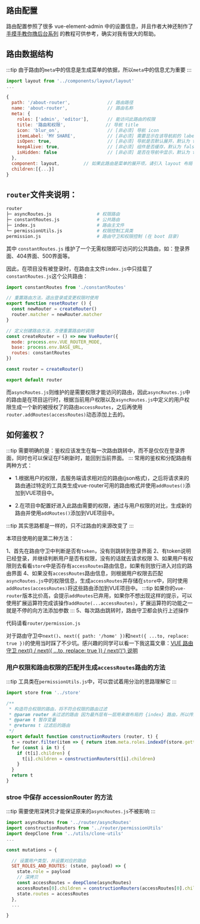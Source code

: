 ## 路由配置
路由配置参照了很多 vue-element-admin 中的设置信息，并且作者大神还制作了[手摸手教你撸后台系列](https://juejin.cn/post/6844903476661583880) 的教程可供参考，确实对我有很大的帮助。

## 路由数据结构
:::tip
由于路由的```meta```中的信息是生成菜单的依据，所以```meta```中的信息尤为重要
:::
```js
import layout from '../components/layout/layout'
...

{
  path: '/about-router',              // 路由路径
  name: 'about-router',               // 路由名称
  meta: {
    roles: ['admin', 'editor'],       // 能访问此路由的权限
    title: '路由和权限',               // 导航 title
    icon: 'blur_on',                  // [非必须] 导航 icon
    itemLabel: 'MY SHARE',            // [非必须] 需要显示在该导航前的 label
    isOpen: true,                     // [非必须] 导航是否默认展开，默认为 false
    keepAlive: true,                  // [非必须] 组件是否缓存，默认为 false
    isHidden: false                   // [非必须] 是否在导航中显示，默认为 false
  },
  component: layout,         // 如果此路由是菜单的展开项，请引入 layout 布局
  children:[{...}]
}
```
## ```router```文件夹说明：
```sh
router
├─ asyncRoutes.js                 # 权限路由
├─ constantRoutes.js              # 公共路由
├─ index.js                       # 路由主文件
└─ permissionUtils.js             # 权限控制工具类
permission.js                     # 路由守卫和权限控制 (在 boot 目录)
```
其中 ```constantRoutes.js``` 维护了一个无需权限即可访问的公共路由，如：登录界面、404界面、500界面等。

因此，在项目没有被登录时，在路由主文件```index.js```中只挂载了```constantRoutes.js```这个公共路由：
```js
import constantRoutes from './constantRoutes'

// 重置路由方法，退出登录或变更权限时使用
export function resetRouter () {
  const newRouter = createRouter()
  router.matcher = newRouter.matcher
}

// 定义创建路由方法，方便重置路由时调用
const createRouter = () => new VueRouter({
  mode: process.env.VUE_ROUTER_MODE,
  base: process.env.BASE_URL,
  routes: constantRoutes
})

const router = createRouter()

export default router
```
而```asyncRoutes.js```则维护的是需要权限才能访问的路由，因此```asyncRoutes.js```中的路由是在项目运行时，根据当前用户权限以及```asyncRoutes.js```中定义的用户权限生成一个新的被授权了的路由```accessRoutes```，之后再使用```router.addRoutes(accessRoutes)```动态添加上去的。
## 如何鉴权？
:::tip
需要明确的是：鉴权应该发生在每一次路由跳转中，而不是仅仅在登录界面，同时也可以保证在F5刷新时，能回到当前界面。
:::
常用的鉴权和分配路由有两种方式：
- 1.根据用户的权限，去服务端请求相对应的路由(json格式)，之后将请求来的路由通过特定的工具类生成vue-router可用的路由格式并使用```addRoutes()```添加到VUE项目中。

- 2.在项目中配置好进入此路由需要的权限，通过与用户权限的对比，生成新的路由并使用```addRoutes()```添加到VUE项目中。

:::tip
其实思路都是一样的，只不过路由的来源改变了
:::

本项目使用的是第二种方法：

1、首先在路由守卫中判断是否有```token```，没有则跳转到登录界面
2、有token说明已经登录，并继续判断用户是否有权限，没有的话就去请求权限
3、如果用户有权限则去看看```store```中是否存有```accessRoutes```路由信息，如果有则放行进入对应的路由界面
4、如果没有```accessRoutes```路由信息，则根据用户权限去匹配```asyncRoutes.js```中的权限信息，生成```accessRoutes```并存储在```store```中，同时使用```addRoutes(accessRoutes)```将这些路由添加到VUE项目中。
:::tip
如果你的```vue-router```版本比价高，会提示```addRoutes```已弃用，如果你不想出现这样的提示，可以使用扩展运算符完成该操作```addRoute(...accessRoutes)```，扩展运算符的功能之一就是不停的向方法添加参数
:::
5、每次路由跳转时，路由守卫都会执行上述操作

代码请看```router/permission.js```

对于路由守卫中```next()```、```next({ path: '/home' })```和```next({ ...to, replace: true })```的使用当时踩了不少坑。感兴趣的同学可以看一下我这篇文章：[VUE 路由守卫 next() / next({ ...to, replace: true }) / next(‘/‘) 说明](https://blog.csdn.net/qq_41912398/article/details/109231418)

### 用户权限和路由权限的匹配并生成```accessRoutes```路由的方法
:::tip
工具类在```permissionUtils.js```中，可以尝试着用分治的思路理解它
:::
```js
import store from '../store'

/**
 * 构造符合权限的路由，将不符合权限的路由过滤
 * @param router 未过滤的路由 因为最外层有一层用来做布局的 {index} 路由，所以传的是 index[0].children
 * @param t 暂存变量
 * @returns t 过滤后的路由
 */
export default function constructionRouters (router, t) {
  t = router.filter(item => { return item.meta.roles.indexOf(store.getters.getRole) !== -1 })
  for (const i in t) {
    if (t[i].children) {
      t[i].children = constructionRouters(t[i].children)
    }
  }
  return t
}
```
### stroe 中保存 accessionRouter 的方法
:::tip
需要使用深拷贝才能保证原来的```asyncRoutes.js```不被影响
:::
```js
import asyncRoutes from '../router/asyncRoutes'
import constructionRouters from '../router/permissionUtils'
import deepClone from '../utils/clone-utils'
...

const mutations = {

  // 设置用户类型，并设置对应的路由
  SET_ROLES_AND_ROUTES: (state, payload) => {
    state.role = payload
    // 深拷贝
    const accessRoutes = deepClone(asyncRoutes)
    accessRoutes[0].children = constructionRouters(accessRoutes[0].children)
    state.routes = accessRoutes
  },
  ...

}
```
